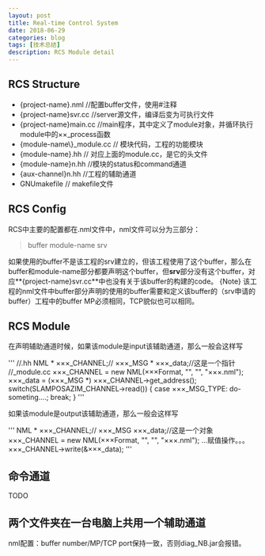 ```yaml
---
layout: post
title: Real-time Control System
date: 2018-06-29
categories: blog
tags: [技术总结]
description: RCS Module detail
---
```


## RCS Structure

- \{project-name\}.nml //配置buffer文件，使用\#注释
- \{project-name\}svr.cc //server源文件，编译后变为可执行文件
- \{project-name\}main.cc //main程序，其中定义了module对象，并循环执行module中的××_process函数
- \{module-name\\}_module.cc // 模块代码，工程的功能模块
- \{module-name\}.hh // 对应上面的module.cc，是它的头文件
- \{module-name\}n.hh //模块的status和command通道
- \{aux-channel\}n.hh //工程的辅助通道
- GNUmakefile // makefile文件

## RCS Config

RCS中主要的配置都在.nml文件中，nml文件可以分为三部分：

> buffer
> module-name
> srv

如果使用的buffer不是该工程的srv建立的，但该工程使用了这个buffer，那么在buffer和module-name部分都要声明这个buffer，但**srv**部分没有这个buffer，对应**\{project-name\}svr.cc**中也没有关于该buffer的构建的code。
\{Note\} 该工程的nml文件中buffer部分声明的使用的buffer需要和定义该buffer的（srv申请的buffer）工程中的buffer MP必须相同，TCP貌似也可以相同。

## RCS Module

在声明辅助通道时候，如果该module是input该辅助通道，那么一般会这样写

'''
//<module-name>.hh
NML * ×××_CHANNEL;//
×××_MSG * ×××_data;//这是一个指针
//<module-name>_module.cc
×××_CHANNEL = new NML(×××Format, "<buffer-name>", "<moudle-name>", "×××.nml");
×××_data = (×××_MSG *) ×××_CHANNEL->get_address();
switch(SLAMPOSAZIM_CHANNEL->read())
{
  case ×××_MSG_TYPE:
          do-someting....;
	break;
}
'''

如果该module是output该辅助通道，那么一般会这样写

'''
NML * ×××_CHANNEL;//
×××_MSG ×××_data;//这是一个对象
×××_CHANNEL = new NML(×××Format, "<buffer-name>", "<moudle-name>", "×××.nml");
...赋值操作。。。
×××_CHANNEL->write(&×××_data);
'''

## 命令通道

TODO

## 两个文件夹在一台电脑上共用一个辅助通道

nml配置：buffer number/MP/TCP port保持一致，否则diag_NB.jar会报错。
